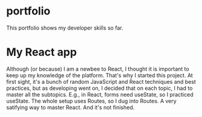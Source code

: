 # portfolio
This portfolio shows my developer skills so far.

# My React app
Although (or because) I am a newbee to React, I thought it is important to keep up my knowledge of the platform. That's why I started this project.
At first sight, it's a bunch of random JavaScript and React techniques and best practices, but as developing went on, I decided that on each topic, I had to master all the subtopics.
E.g., in React, forms need useState, so I practiced useState. The whole setup uses Routes, so I dug into Routes. A very satifying way to master React. And it's not finished.
